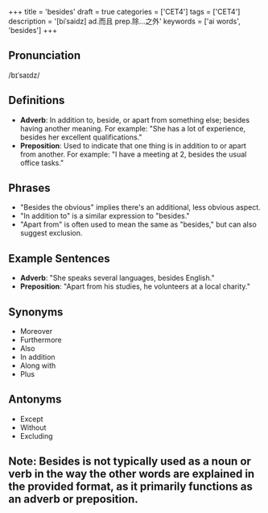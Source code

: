 +++
title = 'besides'
draft = true
categories = ['CET4']
tags = ['CET4']
description = '[biˈsaidz] ad.而且 prep.除…之外'
keywords = ['ai words', 'besides']
+++

## Pronunciation
/bɪˈsaɪdz/

## Definitions
- **Adverb**: In addition to, beside, or apart from something else; besides having another meaning. For example: "She has a lot of experience, besides her excellent qualifications."
- **Preposition**: Used to indicate that one thing is in addition to or apart from another. For example: "I have a meeting at 2, besides the usual office tasks."

## Phrases
- "Besides the obvious" implies there's an additional, less obvious aspect.
- "In addition to" is a similar expression to "besides."
- "Apart from" is often used to mean the same as "besides," but can also suggest exclusion.

## Example Sentences
- **Adverb**: "She speaks several languages, besides English."
- **Preposition**: "Apart from his studies, he volunteers at a local charity."

## Synonyms
- Moreover
- Furthermore
- Also
- In addition
- Along with
- Plus

## Antonyms
- Except
- Without
- Excluding

## Note: Besides is not typically used as a noun or verb in the way the other words are explained in the provided format, as it primarily functions as an adverb or preposition.

